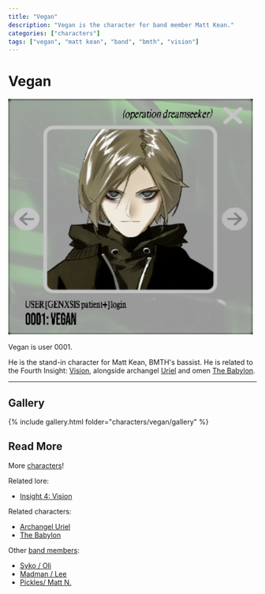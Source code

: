 ```yaml
---
title: "Vegan"
description: "Vegan is the character for band member Matt Kean."
categories: ["characters"]
tags: ["vegan", "matt kean", "band", "bmth", "vision"]
---
```


# Vegan

![Avatar for Vegan](https://raw.githubusercontent.com/bmth-arg-wiki/wiki-assets/main/characters/vegan/1vegan.png)

Vegan is user 0001.

He is the stand-in character for Matt Kean, BMTH's bassist. 
He is related to the Fourth Insight: [Vision](../lore/insight4-vision), alongside archangel [Uriel](uriel) and omen [The Babylon](babylon.md).

***

## Gallery

{% include gallery.html folder="characters/vegan/gallery" %}

## Read More

More [characters](characters)!

Related lore:

- [Insight 4: Vision](../lore/insight4-vision)

Related characters:

- [Archangel Uriel](uriel)
- [The Babylon](babylon)

Other [band members](../characters#band-members):

- [Syko / Oli](syko)
- [Madman / Lee](madman)
- [Pickles/ Matt N.](pickles)